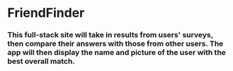 # FriendFinder

### This full-stack site will take in results from users' surveys, then compare their answers with those from other users. The app will then display the name and picture of the user with the best overall match.